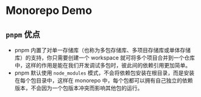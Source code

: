 # Monorepo Demo

## `pnpm` 优点
- pnpm 内置了对单一存储库（也称为多包存储库、多项目存储库或单体存储库）的支持，你只需要创建一个 workspace 就可将多个项目合并到一个仓库中，这样的作用是能在我们开发调试多包时，彼此间的依赖引用更加简单。
- pnpm 默认使用 `node_modules` 模式，不会将依赖包安装在根目录，而是安装在每个包目录中，这样在 monorepo 中，每个包都可以拥有自己独立的依赖版本，不会因为一个包版本冲突而影响其他包的运行。

